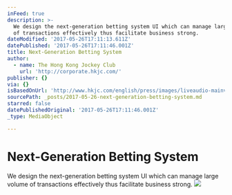 ```yaml
---
inFeed: true
description: >-
  We design the next-generation betting system UI which can manage large volume
  of transactions effectively thus facilitate business strong.
dateModified: '2017-05-26T17:11:13.611Z'
datePublished: '2017-05-26T17:11:46.001Z'
title: Next-Generation Betting System
author:
  - name: The Hong Kong Jockey Club
    url: 'http://corporate.hkjc.com/'
publisher: {}
via: {}
isBasedOnUrl: 'http://www.hkjc.com/english/press/images/liveaudio-mainvisual.jpg'
sourcePath: _posts/2017-05-26-next-generation-betting-system.md
starred: false
datePublishedOriginal: '2017-05-26T17:11:46.001Z'
_type: MediaObject

---
```

# Next-Generation Betting System

We design the next-generation betting system UI which can manage large volume of transactions effectively thus facilitate business strong.
![](https://s3-us-west-2.amazonaws.com/the-grid-img/p/6d07a16cd83b790e070cce660c5b07d902b31ec7.jpg)